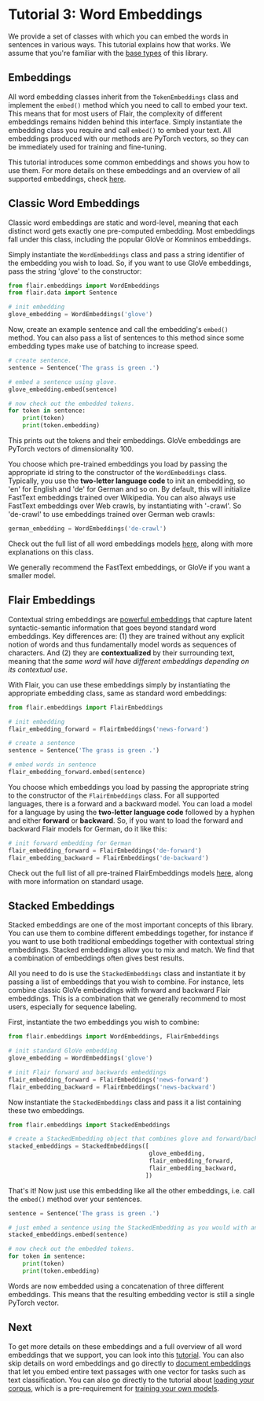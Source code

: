 # Tutorial 3: Word Embeddings

We provide a set of classes with which you can embed the words in sentences in various ways. This tutorial explains
how that works. We assume that you're familiar with the [base types](/resources/docs/TUTORIAL_1_BASICS.md) of this
library.


## Embeddings

All word embedding classes inherit from the `TokenEmbeddings` class and implement the `embed()` method which you need to
call to embed your text. This means that for most users of Flair, the complexity of different embeddings remains
hidden behind this interface. Simply instantiate the embedding class you require and call `embed()` to embed your text. All embeddings produced with our methods are PyTorch vectors, so they can be immediately used for training and
fine-tuning.

This tutorial introduces some common embeddings and shows you how to use them. For more details on these embeddings and an overview of all supported embeddings, check [here](/resources/docs/TUTORIAL_4_ELMO_BERT_FLAIR_EMBEDDING.md).


## Classic Word Embeddings

Classic word embeddings are static and word-level, meaning that each distinct word gets exactly one pre-computed
embedding. Most embeddings fall under this class, including the popular GloVe or Komninos embeddings.

Simply instantiate the `WordEmbeddings` class and pass a string identifier of the embedding you wish to load. So, if
you want to use GloVe embeddings, pass the string 'glove' to the constructor:

```python
from flair.embeddings import WordEmbeddings
from flair.data import Sentence

# init embedding
glove_embedding = WordEmbeddings('glove')
```
Now, create an example sentence and call the embedding's `embed()` method. You can also pass a list of sentences to
this method since some embedding types make use of batching to increase speed.

```python
# create sentence.
sentence = Sentence('The grass is green .')

# embed a sentence using glove.
glove_embedding.embed(sentence)

# now check out the embedded tokens.
for token in sentence:
    print(token)
    print(token.embedding)
```

This prints out the tokens and their embeddings. GloVe embeddings are PyTorch vectors of dimensionality 100.

You choose which pre-trained embeddings you load by passing the appropriate
id string to the constructor of the `WordEmbeddings` class. Typically, you use
the **two-letter language code** to init an embedding, so 'en' for English and
'de' for German and so on. By default, this will initialize FastText embeddings trained over Wikipedia.
You can also always use FastText embeddings over Web crawls, by instantiating with '-crawl'. So 'de-crawl'
to use embeddings trained over German web crawls:

```python
german_embedding = WordEmbeddings('de-crawl')
```

Check out the full list of all word embeddings models [here](/resources/docs/embeddings/CLASSIC_WORD_EMBEDDINGS.md), along with more explanations on this class.

We generally recommend the FastText embeddings, or GloVe if you want a smaller model.


## Flair Embeddings

Contextual string embeddings are [powerful embeddings](https://www.aclweb.org/anthology/C18-1139/)
 that capture latent syntactic-semantic information that goes beyond
standard word embeddings. Key differences are: (1) they are trained without any explicit notion of words and
thus fundamentally model words as sequences of characters. And (2) they are **contextualized** by their
surrounding text, meaning that the *same word will have different embeddings depending on its
contextual use*.

With Flair, you can use these embeddings simply by instantiating the appropriate embedding class, same as standard word embeddings:

```python
from flair.embeddings import FlairEmbeddings

# init embedding
flair_embedding_forward = FlairEmbeddings('news-forward')

# create a sentence
sentence = Sentence('The grass is green .')

# embed words in sentence
flair_embedding_forward.embed(sentence)
```

You choose which embeddings you load by passing the appropriate string to the constructor of the `FlairEmbeddings` class. For all supported languages, there is a forward and a backward model. You can load a model for a language by using the **two-letter language code** followed by a hyphen and either **forward** or **backward**. So, if you want to load the forward and backward Flair models for German, do it like this:

```python
# init forward embedding for German
flair_embedding_forward = FlairEmbeddings('de-forward')
flair_embedding_backward = FlairEmbeddings('de-backward')
```

Check out the full list of all pre-trained FlairEmbeddings models [here](/resources/docs/embeddings/FLAIR_EMBEDDINGS.md), along with more information on standard usage.

## Stacked Embeddings

Stacked embeddings are one of the most important concepts of this library. You can use them to combine different
embeddings together, for instance if you want to use both traditional embeddings together with contextual string
embeddings. Stacked embeddings allow you to mix and match. We find that a combination of embeddings often gives best results.

All you need to do is use the `StackedEmbeddings` class and instantiate it by passing a list of embeddings that you wish
to combine. For instance, lets combine classic GloVe embeddings with forward and backward Flair embeddings. This is a combination that we generally recommend to most users, especially for sequence labeling.

First, instantiate the two embeddings you wish to combine:

```python
from flair.embeddings import WordEmbeddings, FlairEmbeddings

# init standard GloVe embedding
glove_embedding = WordEmbeddings('glove')

# init Flair forward and backwards embeddings
flair_embedding_forward = FlairEmbeddings('news-forward')
flair_embedding_backward = FlairEmbeddings('news-backward')
```

Now instantiate the `StackedEmbeddings` class and pass it a list containing these two embeddings.

```python
from flair.embeddings import StackedEmbeddings

# create a StackedEmbedding object that combines glove and forward/backward flair embeddings
stacked_embeddings = StackedEmbeddings([
                                        glove_embedding,
                                        flair_embedding_forward,
                                        flair_embedding_backward,
                                       ])
```


That's it! Now just use this embedding like all the other embeddings, i.e. call the `embed()` method over your sentences.

```python
sentence = Sentence('The grass is green .')

# just embed a sentence using the StackedEmbedding as you would with any single embedding.
stacked_embeddings.embed(sentence)

# now check out the embedded tokens.
for token in sentence:
    print(token)
    print(token.embedding)
```

Words are now embedded using a concatenation of three different embeddings. This means that the resulting embedding
vector is still a single PyTorch vector.

## Next

To get more details on these embeddings and a full overview of all word embeddings that we support, you can look into this
[tutorial](/resources/docs/TUTORIAL_4_ELMO_BERT_FLAIR_EMBEDDING.md). You can also skip details on word embeddings and go directly to [document embeddings](/resources/docs/TUTORIAL_5_DOCUMENT_EMBEDDINGS.md) that let you embed entire text
passages with one vector for tasks such as text classification. You can also go directly to the tutorial about
[loading your corpus](/resources/docs/TUTORIAL_6_CORPUS.md), which is a pre-requirement for
[training your own models](/resources/docs/TUTORIAL_7_TRAINING_A_MODEL.md).
